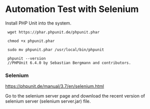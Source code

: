 # Automation Test with Selenium
Install PHP Unit into the system.

```terminal
 wget https://phar.phpunit.de/phpunit.phar

 chmod +x phpunit.phar

 sudo mv phpunit.phar /usr/local/bin/phpunit

 phpunit --version
 //PHPUnit 6.4.0 by Sebastian Bergmann and contributors.
```


### Selenium
https://phpunit.de/manual/3.7/en/selenium.html

Go to the selenium server page and download the recent version of selenium server (selenium server.jar) file.
